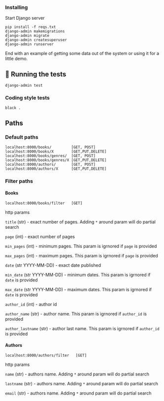 ### Installing

Start Django server

```
pip install -f reqs.txt
django-admin makemigrations
django-admin migrate
django-admin createsuperuser
django-admin runserver
```

End with an example of getting some data out of the system or using it for a little demo.

## 🔧 Running the tests <a name = "tests"></a>

```
django-admin test
```

### Coding style tests

```
black .
```

## Paths

### Default paths

```
localhost:8000/books/         [GET, POST]
localhost:8000/books/X        [GET,PUT,DELETE]
localhost:8000/books/genres/  [GET, POST]
localhost:8000/books/genres/X [GET,PUT,DELETE]
localhost:8000/authors/       [GET, POST]
localhost:8000/authors/X      [GET,PUT,DELETE]
```

### Filter paths

#### Books

```
localhost:8000/books/filter   [GET]
```
http params

`title` (str) - exact number of pages. Adding `*` around param will do partial search

`page` (int) - exact number of pages

`min_pages` (int) - minimum pages. This param is igrnored if `page` is provided

`max_pages` (int) - maximum pages. This param is igrnored if `page` is provided

`date` (str YYYY-MM-DD) - exact date published

`min_date` (str YYYY-MM-DD) - minimum dates. This param is igrnored if `date` is provided

`max_date` (str YYYY-MM-DD) - maximum dates. This param is igrnored if `date` is provided

`author_id` (int) - author id

`author_name` (str) - author name. This param is igrnored if `author_id` is provided

`author_lastname` (str) - author last name. This param is igrnored if `author_id` is provided

#### Authors

```
localhost:8000/authors/filter   [GET]
```
http params

`name` (str) - authors name. Adding `*` around param will do partial search

`lastname` (str) - authors name. Adding `*` around param will do partial search

`email` (str) - authors name. Adding `*` around param will do partial search

